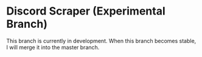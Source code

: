 # Discord Scraper (Experimental Branch)
This branch is currently in development.
When this branch becomes stable, I will merge it into the master branch.